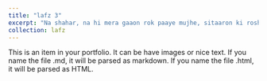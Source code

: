 ```yaml
---
title: "lafz 3"
excerpt: "Na shahar, na hi mera gaaon rok paaye mujhe, sitaaron ki roshni aankhon me kaid ho gyi thi."
collection: lafz
---
```


This is an item in your portfolio. It can be have images or nice text. If you name the file .md, it will be parsed as markdown. If you name the file .html, it will be parsed as HTML. 
